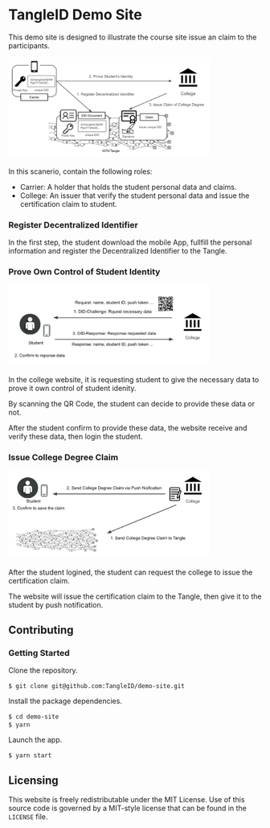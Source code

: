 # TangleID Demo Site

This demo site is designed to illustrate the course site issue an claim to the participants.

<img src="./images/overview.png" alt="Certification Demonstration Overview" style="width: 400px; display: block; margin-bottom: 20px"/>

In this scanerio, contain the following roles:
 - Carrier: A holder that holds the student personal data and claims.
 - College: An issuer that verify the student personal data and issue the certification claim to student.

### Register Decentralized Identifier

In the first step, the student download the mobile App, fullfill the personal information and register the Decentralized Identifier to the Tangle.

### Prove Own Control of Student Identity

<img src="./images/prove_identity.png" alt="Prove Own Control of Student Identity" style="width: 400px; display: block; margin-bottom: 20px"/>

In the college website, it is requesting student to give the necessary data to prove it own control of student idenity.

By scanning the QR Code, the student can decide to provide these data or not.

After the student confirm to provide these data, the website receive and verify these data, then login the student.

### Issue College Degree Claim

<img src="./images/issue_claim.png" alt="Issue College Degree Claim" style="width: 400px; display: block; margin-bottom: 20px"/>

After the student logined, the student can request the college to issue the certification claim.

The website will issue the certification claim to the Tangle, then give it to the student by push notification.

## Contributing

### Getting Started

Clone the repository.

```shell
$ git clone git@github.com:TangleID/demo-site.git
```

Install the package dependencies.

```shell
$ cd demo-site
$ yarn
```

Launch the app.

```shell
$ yarn start
```

## Licensing
This website is freely redistributable under the MIT License. Use of this source
code is governed by a MIT-style license that can be found in the `LICENSE` file.
